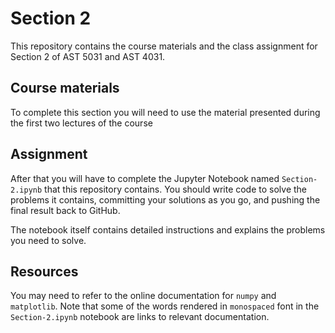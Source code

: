 # Section 2
This repository contains the course materials and the class assignment for Section 2 of AST 5031 and AST 4031.

## Course materials
To complete this section you will need to use the material presented during the first two lectures of the course

## Assignment
After that you will have to complete the Jupyter Notebook named `Section-2.ipynb` that this repository contains. You should write code to solve the problems it contains, committing your solutions as you go, and pushing the final result back to GitHub.

The notebook itself contains detailed instructions and explains the problems you need to solve.

## Resources
You may need to refer to the online documentation for `numpy` and `matplotlib`. Note that some of the words rendered in `monospaced` font in the `Section-2.ipynb` notebook are links to relevant documentation.